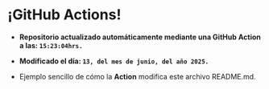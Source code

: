 # ¡GitHub Actions!
* **Repositorio actualizado automáticamente mediante una GitHub Action a las: `15:23:04hrs.`**
* **Modificado el día: `13, del mes de junio, del año 2025.`**

* Ejemplo sencillo de cómo la **Action** modifica este archivo README.md.
